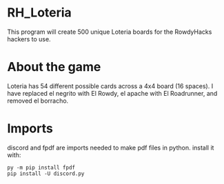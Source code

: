# RH_Loteria
This program will create 500 unique Loteria boards for the RowdyHacks hackers to use.

# About the game
Loteria has 54 different possible cards across a 4x4 board (16 spaces). I have replaced el negrito with El Rowdy, el apache with El Roadrunner, and removed el borracho.

# Imports
discord and fpdf are imports needed to make pdf files in python. install it with:

    py -m pip install fpdf 
    pip install -U discord.py
